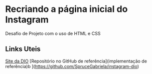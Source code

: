 # Recriando a página inicial do Instagram
Desafio de Projeto com o uso de HTML e CSS

## Links Uteis
[Site da DIO](https://www.dio.me/en)
[Repositório no GitHub de referência](implementação de referência)b ](https://github.com/SpruceGabriela/instagram-dio)
